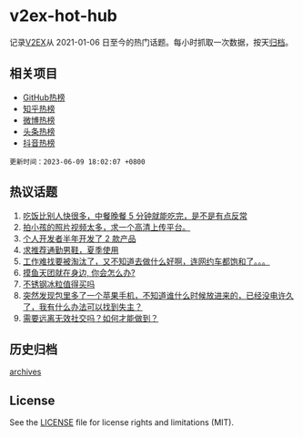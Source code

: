 # v2ex-hot-hub

 记录[V2EX](https://www.v2ex.com/)从 2021-01-06 日至今的热门话题。每小时抓取一次数据，按天[归档](archives)。
 
 ## 相关项目

- [GitHub热榜](https://github.com/it985/github-hot-hub)
- [知乎热榜](https://github.com/it985/zhihu-hot-hub)
- [微博热榜](https://github.com/it985/weibo-hot-hub)
- [头条热榜](https://github.com/it985/toutiao-hot-hub)
- [抖音热榜](https://github.com/it985/douyin-hot-hub)


 `更新时间：2023-06-09 18:02:07 +0800`

## 热议话题

1. [吃饭比别人快很多，中餐晚餐 5 分钟就能吃完，是不是有点反常](https://www.v2ex.com/t/947169)
1. [拍小孩的照片视频太多，求一个高清上传平台。](https://www.v2ex.com/t/947187)
1. [个人开发者半年开发了 2 款产品](https://www.v2ex.com/t/947105)
1. [求推荐通勤男鞋，夏季使用](https://www.v2ex.com/t/947219)
1. [工作难找要被淘汰了，又不知道去做什么好啊，连网约车都饱和了。。。](https://www.v2ex.com/t/947259)
1. [摸鱼天团就在身边, 你会怎么办?](https://www.v2ex.com/t/947230)
1. [不锈钢冰粒值得买吗](https://www.v2ex.com/t/947220)
1. [突然发现包里多了一个苹果手机，不知道谁什么时候放进来的，已经没电许久了，我有什么办法可以找到失主？](https://www.v2ex.com/t/947160)
1. [需要远离无效社交吗？如何才能做到？](https://www.v2ex.com/t/947229)

## 历史归档

[archives](archives)

## License

See the [LICENSE](LICENSE) file for license rights and limitations (MIT).
